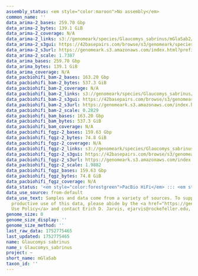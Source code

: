 ```yaml
---
assembly_status: <em style="color:maroon">No assembly</em>
common_name: ''
data_arima-2_bases: 259.70 Gbp
data_arima-2_bytes: 139.1 GiB
data_arima-2_coverage: N/A
data_arima-2_links: s3://genomeark/species/Glaucomys_sabrinus/mGlaSab2/genomic_data/arima/<br>
data_arima-2_s3gui: https://42basepairs.com/browse/s3/genomeark/species/Glaucomys_sabrinus/mGlaSab2/genomic_data/arima/
data_arima-2_s3url: https://genomeark.s3.amazonaws.com/index.html?prefix=species/Glaucomys_sabrinus/mGlaSab2/genomic_data/arima/
data_arima-2_scale: 1.7387
data_arima_bases: 259.70 Gbp
data_arima_bytes: 139.1 GiB
data_arima_coverage: N/A
data_pacbiohifi_bam-2_bases: 163.20 Gbp
data_pacbiohifi_bam-2_bytes: 537.3 GiB
data_pacbiohifi_bam-2_coverage: N/A
data_pacbiohifi_bam-2_links: s3://genomeark/species/Glaucomys_sabrinus/mGlaSab2/genomic_data/pacbio_hifi/<br>
data_pacbiohifi_bam-2_s3gui: https://42basepairs.com/browse/s3/genomeark/species/Glaucomys_sabrinus/mGlaSab2/genomic_data/pacbio_hifi/
data_pacbiohifi_bam-2_s3url: https://genomeark.s3.amazonaws.com/index.html?prefix=species/Glaucomys_sabrinus/mGlaSab2/genomic_data/pacbio_hifi/
data_pacbiohifi_bam-2_scale: 0.2829
data_pacbiohifi_bam_bases: 163.20 Gbp
data_pacbiohifi_bam_bytes: 537.3 GiB
data_pacbiohifi_bam_coverage: N/A
data_pacbiohifi_fqgz-2_bases: 159.63 Gbp
data_pacbiohifi_fqgz-2_bytes: 74.8 GiB
data_pacbiohifi_fqgz-2_coverage: N/A
data_pacbiohifi_fqgz-2_links: s3://genomeark/species/Glaucomys_sabrinus/mGlaSab2/genomic_data/pacbio_hifi/<br>
data_pacbiohifi_fqgz-2_s3gui: https://42basepairs.com/browse/s3/genomeark/species/Glaucomys_sabrinus/mGlaSab2/genomic_data/pacbio_hifi/
data_pacbiohifi_fqgz-2_s3url: https://genomeark.s3.amazonaws.com/index.html?prefix=species/Glaucomys_sabrinus/mGlaSab2/genomic_data/pacbio_hifi/
data_pacbiohifi_fqgz-2_scale: 1.9882
data_pacbiohifi_fqgz_bases: 159.63 Gbp
data_pacbiohifi_fqgz_bytes: 74.8 GiB
data_pacbiohifi_fqgz_coverage: N/A
data_status: '<em style="color:forestgreen">PacBio HiFi</em> ::: <em style="color:forestgreen">Arima</em>'
data_use_source: from-default
data_use_text: Samples and data come from a variety of sources. To support fair and
  productive use of this data, please abide by the <a href="https://genome10k.soe.ucsc.edu/data-use-policies/">Data
  Use Policy</a> and contact Erich D. Jarvis, ejarvis@rockefeller.edu, with any questions.
genome_size: 0
genome_size_display: ''
genome_size_method: ''
last_raw_data: 1752775465
last_updated: 1752775465
name: Glaucomys sabrinus
name_: Glaucomys_sabrinus
project: ~
short_name: mGlaSab
taxon_id: ''
---
```

